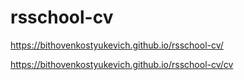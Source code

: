 # rsschool-cv
https://bithovenkostyukevich.github.io/rsschool-cv/
  
https://bithovenkostyukevich.github.io/rsschool-cv/cv


